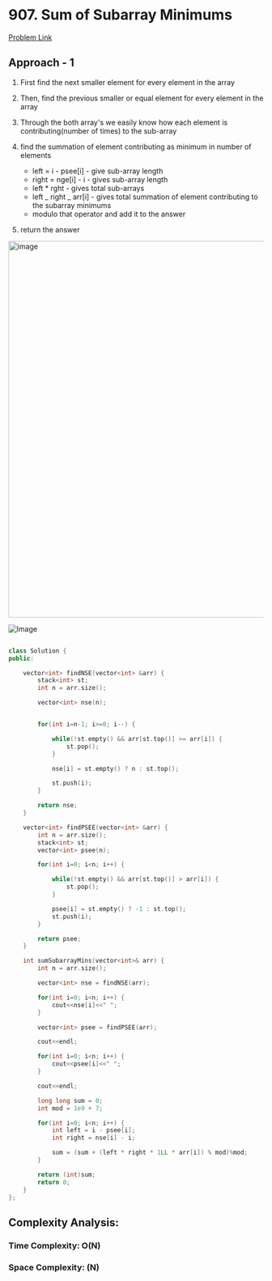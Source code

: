 # 907. Sum of Subarray Minimums

[Problem Link](https://leetcode.com/problems/sum-of-subarray-minimums/)

## Approach - 1

1. First find the next smaller element for every element in the array
2. Then, find the previous smaller or equal element for every element in the array
3. Through the both array's we easily know how each element is contributing(number of times) to the sub-array
4. find the summation of element contributing as minimum in number of elements

   - left = i - psee[i] - give sub-array length
   - right = nge[i] - i - gives sub-array length
   - left \* rght - gives total sub-arrays
   - left _ right _ arr[i] - gives total summation of element contributing to the subarray minimums
   - modulo that operator and add it to the answer

5. return the answer

<img width="744" alt="image" src="https://github.com/user-attachments/assets/86f1e49d-6a87-42b0-af98-4b6d1c500095">


![Image](https://leetcode.com/problems/sum-of-subarray-ranges/Figures/2104/2104-stack1.png)

```c++

class Solution {
public:

    vector<int> findNSE(vector<int> &arr) {
        stack<int> st;
        int n = arr.size();

        vector<int> nse(n);


        for(int i=n-1; i>=0; i--) {

            while(!st.empty() && arr[st.top()] >= arr[i]) {
                st.pop();
            }

            nse[i] = st.empty() ? n : st.top();

            st.push(i);
        }

        return nse;
    }

    vector<int> findPSEE(vector<int> &arr) {
        int n = arr.size();
        stack<int> st;
        vector<int> psee(n);

        for(int i=0; i<n; i++) {

            while(!st.empty() && arr[st.top()] > arr[i]) {
                st.pop();
            }

            psee[i] = st.empty() ? -1 : st.top();
            st.push(i);
        }

        return psee;
    }

    int sumSubarrayMins(vector<int>& arr) {
        int n = arr.size();

        vector<int> nse = findNSE(arr);

        for(int i=0; i<n; i++) {
            cout<<nse[i]<<" ";
        }

        vector<int> psee = findPSEE(arr);

        cout<<endl;

        for(int i=0; i<n; i++) {
            cout<<psee[i]<<" ";
        }

        cout<<endl;

        long long sum = 0;
        int mod = 1e9 + 7;

        for(int i=0; i<n; i++) {
            int left = i - psee[i];
            int right = nse[i] - i;

            sum = (sum + (left * right * 1LL * arr[i]) % mod)%mod;
        }

        return (int)sum;
        return 0;
    }
};

```

## Complexity Analysis:

### Time Complexity: O(N)

### Space Complexity: (N)
